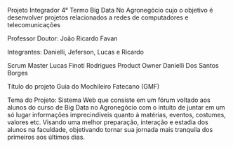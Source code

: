 Projeto Integrador 4° Termo Big Data No Agronegócio cujo o objetivo é desenvolver projetos relacionados a redes de computadores e telecomunicações

Professor Doutor: João Ricardo Favan

Integrantes: Danielli, Jeferson, Lucas e Ricardo

Scrum Master
Lucas Finoti Rodrigues
Product Owner
Danielli Dos Santos Borges

Título do projeto
Guia do Mochileiro Fatecano (GMF)

Tema do Projeto:
Sistema Web que consiste em um fórum voltado aos alunos do curso de Big Data no Agronegócio com o intuito de juntar em um só lugar informações imprecindíveis quanto à matérias, eventos, costumes, valores etc.  Visando uma melhor preparação, interação e estadia dos alunos na faculdade, objetivando tornar sua jornada mais tranquila dos primeiros aos últimos dias.


